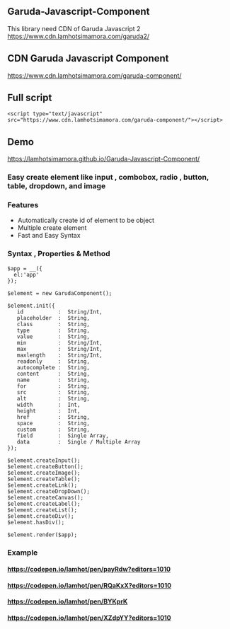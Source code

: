 ## Garuda-Javascript-Component
This library need CDN of Garuda Javascript 2 https://www.cdn.lamhotsimamora.com/garuda2/

## CDN Garuda Javascript Component
https://www.cdn.lamhotsimamora.com/garuda-component/

## Full script
```
<script type="text/javascript" src="https://www.cdn.lamhotsimamora.com/garuda-component/"></script>
```

## Demo
https://lamhotsimamora.github.io/Garuda-Javascript-Component/

### Easy create element like input , combobox, radio , button, table, dropdown, and image


### Features
- Automatically create id of element to be object
- Multiple create element
- Fast and Easy Syntax

### Syntax , Properties & Method
```
$app = __({
  el:'app'
});

$element = new GarudaComponent();

$element.init({
   id 		    :  String/Int,
   placeholder  :  String,
   class        :  String,
   type         :  String,
   value        :  String,
   min          :  String/Int,
   max          :  String/Int,
   maxlength    :  String/Int,
   readonly     :  String,
   autocomplete :  String,
   content      :  String,
   name         :  String,
   for          :  String,
   src          :  String,
   alt          :  String,
   width        :  Int,
   height       :  Int,
   href         :  String,
   space        :  String,
   custom       :  String,
   field        :  Single Array,
   data         :  Single / Multiple Array
});

$element.createInput();
$element.createButton();
$element.createImage();
$element.createTable();
$element.createLink();
$element.createDropDown();
$element.createCanvas();
$element.createLabel();
$element.createList();
$element.createDiv();
$element.hasDiv();

$element.render($app);
```
### Example 
#### https://codepen.io/lamhot/pen/payRdw?editors=1010
#### https://codepen.io/lamhot/pen/RQaKxX?editors=1010
#### https://codepen.io/lamhot/pen/BYKprK
#### https://codepen.io/lamhot/pen/XZdpYY?editors=1010
